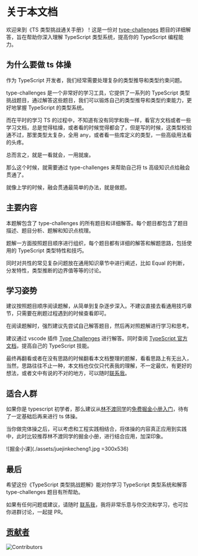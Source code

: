 # 关于本文档

欢迎来到《TS 类型挑战通关手册》！这是一份对 [type-challenges](https://github.com/type-challenges/type-challenges) 题目的详细解答，旨在帮助你深入理解 TypeScript 类型系统，提高你的 TypeScript 编程能力。

## 为什么要做 ts 体操

作为 TypeScript 开发者，我们经常需要处理复杂的类型推导和类型约束问题。

type-challenges 是一个非常好的学习工具，它提供了一系列的 TypeScript 类型挑战题目，通过解答这些题目，我们可以锻炼自己的类型推导和类型约束能力，更好地掌握 TypeScript 的类型系统。

而在平时的学习 TS 的过程中，不知道有没有同学和我一样，看官方文档或者一些学习文档，总是觉得枯燥，或者看的时候觉得都会了，但是写的时候，这类型校验通不过，那里类型太复杂，全用 any，或者看一些库定义的类型，一些高级用法看的头疼。

总而言之，就是一看就会，一用就废。

那么这个时候，就需要通过 type-challenges 来帮助自己将 ts 高级知识点给融会贯通了。

就像上学的时候，融会贯通最简单的办法，就是做题。

## 主要内容

本题解包含了 type-challenges 的所有题目和详细解答。每个题目都包含了题目描述、题目分析、题解和知识点梳理。

题解一方面按照题目顺序进行组织，每个题目都有详细的解答和解题思路，包括使用的 TypeScript 类型特性和技巧。

同时对共性的常见复杂问题放在通用知识章节中进行阐述，比如 Equal 的判断，分发特性，类型推断的边界值等等的讨论。

## 学习姿势

建议按照题目顺序阅读题解，从简单到复杂逐步深入。不建议直接去看通用技巧章节，只需要在刷题过程遇到的时候查看即可。

在阅读题解时，强烈建议先尝试自己解答题目，然后再对照题解进行学习和思考。

建议通过 vscode 插件 [Type Challenges](https://marketplace.visualstudio.com/items?itemName=YRM.type-challenges) 进行解答。同时查阅 [TypeScript 官方文档](https://www.typescriptlang.org/)，提高自己的 TypeScript 技能。

最终再翻看或者在没有思路的时候翻看本文档整理的题解，看看思路上有无出入，当然，思路往往不止一种，本文档也仅仅只代表我的理解，不一定最优，有更好的想法，或者文中有说的不对的地方，可以随时[联系我](/Contactme.md)。

## 适合人群

如果你是 typescript 初学者，那么建议从[林不渡同学](https://juejin.cn/user/782508012077678)的[免费掘金小册入门](https://juejin.cn/book/7288482920602271802)，待有了一定基础后再来进行 ts 体操。

当你做完体操之后，可以考虑和工程实践相结合，将体操的内容真正应用到实践中，此时比较推荐林不渡同学的掘金小册，进行结合应用，加深印象。

![掘金小课](./assets/juejinkecheng1.jpg =300x536)

## 最后

希望这份《TypeScript 类型挑战题解》能对你学习 TypeScript 类型系统和解答 type-challenges 题目有所帮助。

如果有任何问题或建议，请随时 [联系我](/Contactme.md)，我将非常乐意与你交流和学习，也可拉你进群讨论，一起提 PR。

## [贡献者](https://github.com/yuzai/type-challenge/graphs/contributors)

![Contributors](https://contrib.rocks/image?repo=yuzai/type-challenge)
